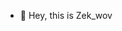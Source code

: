 - 👋 Hey, this is Zek_wov

<!---
nikolas-AI/nikolas-AI is a ✨ special ✨ repository because its `README.md` (this file) appears on your GitHub profile.
You can click the Preview link to take a look at your changes.
--->

